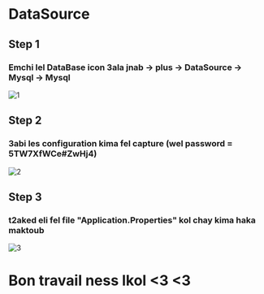 # DataSource
## Step 1

### Emchi lel DataBase icon 3ala jnab -> plus -> DataSource -> Mysql -> Mysql

![1](https://github.com/user-attachments/assets/094da897-aec2-45f2-9075-576e98556f66)

## Step 2

### 3abi les configuration kima fel capture (wel password = 5TW7XfWCe#ZwHj4) 

![2](https://github.com/user-attachments/assets/e7df630a-6f13-418d-94e8-b4191af72827)

## Step 3

### t2aked eli fel file "Application.Properties" kol chay kima haka maktoub 

![3](https://github.com/user-attachments/assets/ab885192-aa4e-43af-b761-4a4c3e07c9ca)



# Bon travail ness lkol <3 <3
